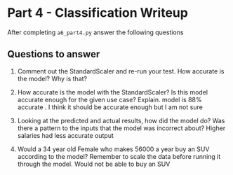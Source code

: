 # Part 4 - Classification Writeup

After completing `a6_part4.py` answer the following questions

## Questions to answer

1. Comment out the StandardScaler and re-run your test. How accurate is the model? Why is that?

2. How accurate is the model with the StandardScaler? Is this model accurate enough for the given use case? Explain.
model is 88% accurate . I think it should be accurate enough but I am not sure
3. Looking at the predicted and actual results, how did the model do? Was there a pattern to the inputs that the model was incorrect about?
   Higher salaries had less accurate output
4. Would a 34 year old Female who makes 56000 a year buy an SUV according to the model? Remember to scale the data before running it through the model.
   Would not be able to buy an SUV
